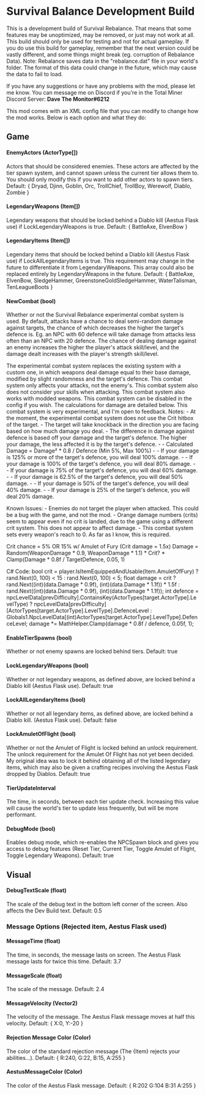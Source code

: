 # Survival Balance Development Build

This is a development build of Survival Rebalance. That means that some features may be unoptimized, may be removed, or just may not work at all.
This build should only be used for testing and not for actual gameplay. If you do use this build for gameplay, remember that the next version could be vastly different, and some things might break (eg. corruption of Rebalance Data).
Note: Rebalance saves data in the "rebalance.dat" file in your world's folder. The format of this data could change in the future, which may cause the data to fail to load.

If you have any suggestions or have any problems with the mod, please let me know. You can message me on Discord if you're in the Total Miner Discord Server: **Dave The Monitor#6212**

This mod comes with an XML config file that you can modify to change how the mod works. Below is each option and what they do:

## Game

#### EnemyActors (ActorType\[\])

Actors that should be considered enemies. These actors are affected by the tier spawn system, and cannot spawn unless the current tier allows them to. You should only modify this if you want to add other actors to spawn tiers.
Default: { Dryad, Djinn, Goblin, Orc, TrollChief, TrollBoy, Werewolf, Diablo, Zombie }

#### LegendaryWeapons (Item\[\])

Legendary weapons that should be locked behind a Diablo kill (Aestus Flask use) if LockLegendaryWeapons is true.
Default: { BattleAxe, ElvenBow }

#### LegendaryItems (Item\[\])

Legendary items that should be locked behind a Diablo kill (Aestus Flask use) if LockAllLegendaryItems is true.
This requirement may change in the future to differentiate it from LegendaryWeapons.
This array could also be replaced entirely by LegendaryWeapons in the future.
Default: { BattleAxe, ElvenBow, SledgeHammer, GreenstoneGoldSledgeHammer, WaterTalisman, TenLeagueBoots }

#### NewCombat (bool)

Whether or not the Survival Rebalance experimental combat system is used.
By default, attacks have a chance to deal semi-random damage against targets, the chance of which decreases the higher the target's defence is. Eg. an NPC with 60 defence will take damage from attacks less often than an NPC with 20 defence. The chance of dealing damage against an enemy increases the higher the player's attack skill/level, and the damage dealt increases with the player's strength skill/level.

The experimental combat system replaces the existing system with a custom one, in which weapons deal damage equal to their base damage, modified by slight randomness and the target's defence. This combat system only affects your attacks, not the enemy's. This combat system also does not consider your skills when attacking. This combat system also works with modded weapons. This combat system can be disabled in the config if you wish. The calculations for damage are detailed below.
This combat system is very experimental, and I'm open to feedback.
Notes:
 \- At the moment, the experimental combat system does not use the Crit hitbox of the target.
 \- The target will take knockback in the direction you are facing based on how much damage you deal.
 \- The difference in damage against defence is based off your damage and the target's defence. The higher your damage, the less affected it is by the target's defence.
 \- \- Calculated Damage = Damage² * 0.8 / Defence (Min 5%, Max 100%)
 \- \- If your damage is 125% or more of the target's defence, you will deal 100% damage.
 \- \- If your damage is 100% of the target's defence, you will deal 80% damage.
 \- \- If your damage is 75% of the target's defence, you will deal 60% damage.
 \- \- If your damage is 62.5% of the target's defence, you will deal 50% damage.
 \- \- If your damage is 50% of the target's defence, you will deal 40% damage.
 \- \- If your damage is 25% of the target's defence, you will deal 20% damage.

Known Issues:
 \- Enemies do not target the player when attacked. This could be a bug with the game, and not the mod.
 \- Orange damage numbers (crits) seem to appear even if no crit is landed, due to the game using a different crit system. This does not appear to affect damage.
 \- This combat system sets every weapon's reach to 0. As far as I know, this is required.

Crit chance = 5% OR 15% w/ Amulet of Fury (Crit damage = 1.5x)
Damage = Random(WeaponDamage * 0.9, WeaponDamage * 1.1) * Crit? * Clamp(Damage * 0.8f / TargetDefence, 0.05, 1)

C# Code:
bool crit = player.IsItemEquippedAndUsable(Item.AmuletOfFury) ? rand.Next(0, 100) < 15 : rand.Next(0, 100) < 5;
float damage = crit ? rand.Next((int)(data.Damage * 0.9f), (int)(data.Damage * 1.1f)) * 1.5f : rand.Next((int)(data.Damage * 0.9f), (int)(data.Damage * 1.1f));
int defence = npcLevelData\[prevDifficulty\].ContainsKey(ActorTypes\[target.ActorType\].LevelType) ? npcLevelData\[prevDifficulty\]\[ActorTypes\[target.ActorType\].LevelType\].DefenceLevel : Globals1.NpcLevelData\[(int)ActorTypes\[target.ActorType\].LevelType\].DefenceLevel;
damage *= MathHelper.Clamp(damage * 0.8f / defence, 0.05f, 1);

#### EnableTierSpawns (bool)

Whether or not enemy spawns are locked behind tiers.
Default: true

#### LockLegendaryWeapons (bool)

Whether or not legendary weapons, as defined above, are locked behind a Diablo kill (Aestus Flask use).
Default: true

#### LockAllLegendaryItems (bool)

Whether or not all legendary items, as defined above, are locked behind a Diablo kill. (Aestus Flask use).
Default: false

#### LockAmuletOfFlight (bool)

Whether or not the Amulet of Flight is locked behind an unlock requirement.
The unlock requirement for the Amulet Of Flight has not yet been decided. My original idea was to lock it behind obtaining all of the listed legendary items, which may also be given a crafting recipes involving the Aestus Flask dropped by Diablos.
Default: true

#### TierUpdateInterval

The time, in seconds, between each tier update check. Increasing this value will cause the world's tier to update less frequently, but will be more performant.

#### DebugMode (bool)

Enables debug mode, which re-enables the NPCSpawn block and gives you access to debug features (Reset Tier, Current Tier, Toggle Amulet of Flight, Toggle Legendary Weapons).
Default: true

## Visual

#### DebugTextScale (float)

The scale of the debug text in the bottom left corner of the screen. Also affects the Dev Build text.
Default: 0.5

### Message Options (Rejected item, Aestus Flask used)

#### MessageTime (float)

The time, in seconds, the message lasts on screen. The Aestus Flask message lasts for twice this time.
Default: 3.7

#### MessageScale (float)

The scale of the message.
Default: 2.4

#### MessageVelocity (Vector2)

The velocity of the message. The Aestus Flask message moves at half this velocity.
Default: { X:0, Y:-20 }

#### Rejection Message Color (Color)

The color of the standard rejection message (The {Item} rejects your abilities...).
Default: { R:240, G:22, B:15, A:255 }

#### AestusMessageColor (Color)

The color of the Aestus Flask message.
Default: { R:202 G:104 B:31 A:255 }